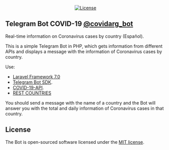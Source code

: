 
<p align="center">
<a href="https://packagist.org/packages/laravel/framework"><img src="https://poser.pugx.org/laravel/framework/license.svg" alt="License"></a>
</p>

## Telegram Bot COVID-19 [@covidarg_bot](https://telegram.me/covidarg_bot)

Real-time information on Coronavirus cases by country (Español).

This is a simple Telegram Bot in PHP, which gets information from different APIs and displays a message with the information of Coronavirus cases by country.

Use: 
- [Laravel Framework 7.0](https://laravel.com)
- [Telegram Bot SDK](https://github.com/irazasyed/telegram-bot-sdk).
- [COVID-19-API](https://github.com/Laeyoung/COVID-19-API).
- [REST COUNTRIES](https://restcountries.eu/)

You should send a message with the name of a country and the Bot will answer you with the total and daily information of Coronavirus cases in that country.

## License

The Bot is open-sourced software licensed under the [MIT license](https://opensource.org/licenses/MIT).
